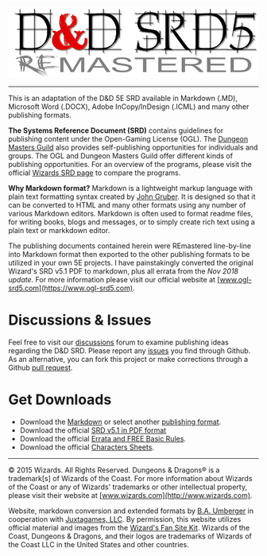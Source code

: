 
![D&D Logo](RE&.logo.png)

---

This is an adaptation of the D&D 5E SRD available in Markdown (.MD), Microsoft Word (.DOCX), Adobe InCopy/InDesign (.ICML) and many other publishing formats.

**The Systems Reference Document (SRD)** contains guidelines for publishing content under the Open-Gaming License (OGL). The [Dungeon Masters Guild](http://dungeonmastersguild.com/) also provides self-publishing opportunities for individuals and groups. The OGL and Dungeon Masters Guild offer different kinds of publishing opportunities. For an overview of the programs, please visit the official [Wizards SRD page](http://dnd.wizards.com/articles/features/systems-reference-document-srd) to compare the programs.

**Why Markdown format?** Markdown is a lightweight markup language with plain text formatting syntax created by [John Gruber](https://daringfireball.net). It is designed so that it can be converted to HTML and many other formats using any number of various Markdown editors. Markdown is often used to format readme files, for writing books, blogs and messages, or to simply create rich text using a plain text or markkdown editor. 

The publishing documents contained herein were REmastered line-by-line into Markdown format then exported to the other publishing formats to be utilized in your own 5E projects. I have painstakingly converted the original Wizard's SRD v5.1 PDF to markdown, plus all errata from the _Nov 2018 update_. For more information please visit our official website at [www.ogl-srd5.com](https://www.ogl-srd5.com).

# Discussions & Issues

Feel free to visit our [discussions](https://github.com/Umbyology/OGL-SRD5/discussions) forum to examine publishing ideas regarding the D&D SRD. Please report any [issues](https://github.com/Umbyology/OGL-SRD5/issues) you find through Github. As an alternative, you can fork this project or make corrections through a Github [pull request](https://github.com/Umbyology/OGL-SRD5/pulls).

# Get Downloads

* Download the [Markdown](https://github.com/Umbyology/OGL-SRD5/archive/master.zip) or select another [publishing format](https://github.com/Umbyology/OGL-SRD5/tree/master/downloads).
* Download the official [SRD v5.1 in PDF format](http://media.wizards.com/2016/downloads/DND/SRD-OGL_V5.1.pdf)
* Download the official [Errata and FREE Basic Rules](http://dnd.wizards.com/articles/features/basicrules).
* Download the official [Characters Sheets](http://dnd.wizards.com/articles/features/character_sheets).

---

© 2015 Wizards. All Rights Reserved. Dungeons & Dragons® is a trademark[s] of Wizards of the Coast. For more information about Wizards of the Coast or any of Wizards' trademarks or other intellectual property, please visit their website at [www.wizards.com](http://www.wizards.com).

Website, markdown conversion and extended formats by [B.A. Umberger](http://www.umbyology.com) in cooperation with [Juxtagames, LLC](http://www.juxta.games). By permission, this website utilizes official material and images from the [Wizard's Fan Site Kit](http://dnd.wizards.com/articles/features/fan-site-kit). Wizards of the Coast, Dungeons & Dragons, and their logos are trademarks of Wizards of the Coast LLC in the United States and other countries.
